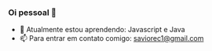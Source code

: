 ### Oi pessoal 👋


- 🌱 Atualmente estou aprendendo: Javascript e Java
- 📫 Para entrar em contato comigo: saviorec1@gmail.com

